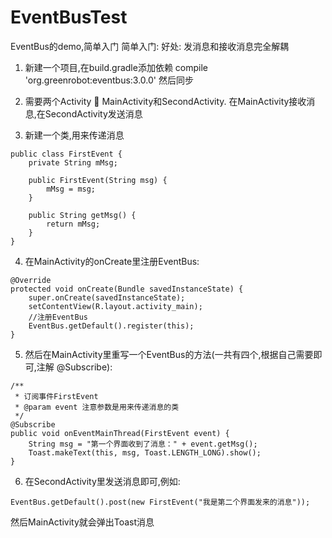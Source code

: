 # EventBusTest
EventBus的demo,简单入门
简单入门:
好处: 发消息和接收消息完全解耦
1.	新建一个项目,在build.gradle添加依赖  compile 'org.greenrobot:eventbus:3.0.0' 然后同步
2.	需要两个Activity  MainActivity和SecondActivity. 在MainActivity接收消息,在SecondActivity发送消息

3.	新建一个类,用来传递消息
```
public class FirstEvent {
    private String mMsg;

    public FirstEvent(String msg) {
        mMsg = msg;
    }

    public String getMsg() {
        return mMsg;
    }
}
```

4.	在MainActivity的onCreate里注册EventBus:
```
@Override
protected void onCreate(Bundle savedInstanceState) {
    super.onCreate(savedInstanceState);
    setContentView(R.layout.activity_main);
    //注册EventBus
    EventBus.getDefault().register(this);
}
```
5.	然后在MainActivity里重写一个EventBus的方法(一共有四个,根据自己需要即可,注解 @Subscribe):
```
/**
 * 订阅事件FirstEvent
 * @param event 注意参数是用来传递消息的类
 */
@Subscribe
public void onEventMainThread(FirstEvent event) {
    String msg = "第一个界面收到了消息：" + event.getMsg();
    Toast.makeText(this, msg, Toast.LENGTH_LONG).show();
}
```
6.	在SecondActivity里发送消息即可,例如:
```
EventBus.getDefault().post(new FirstEvent("我是第二个界面发来的消息"));
```

然后MainActivity就会弹出Toast消息
